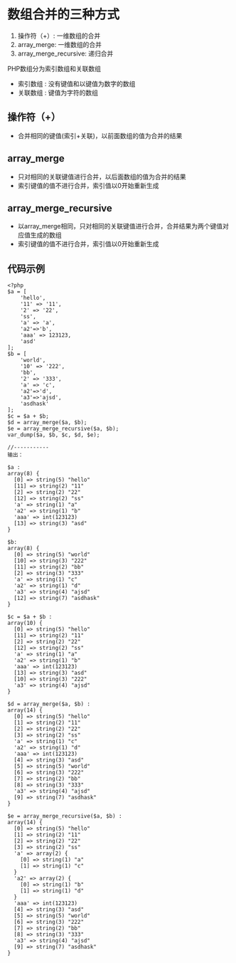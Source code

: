 # 数组合并的三种方式

1. 操作符（+）: 一维数组的合并
2. array_merge: 一维数组的合并
3. array_merge_recursive: 递归合并

PHP数组分为索引数组和关联数组
- 索引数组 : 没有键值和以键值为数字的数组
- 关联数组 : 键值为字符的数组


## 操作符（+）
- 合并相同的键值(索引+关联)，以前面数组的值为合并的结果   

## array_merge
- 只对相同的关联键值进行合并，以后面数组的值为合并的结果
- 索引键值的值不进行合并，索引值以0开始重新生成

## array_merge_recursive
- 以array_merge相同，只对相同的关联键值进行合并，合并结果为两个键值对应值生成的数组
- 索引键值的值不进行合并，索引值以0开始重新生成


## 代码示例
```
<?php
$a = [
    'hello',
    '11' => '11',
    '2' => '22',
    'ss',
    'a' => 'a',
    'a2'=>'b',
    'aaa' => 123123,
    'asd'
];
$b = [
    'world',
    '10' => '222',
    'bb',
    '2' => '333',
    'a' => 'c',
    'a2'=>'d',
    'a3'=>'ajsd',
    'asdhask'
];
$c = $a + $b;
$d = array_merge($a, $b);
$e = array_merge_recursive($a, $b);
var_dump($a, $b, $c, $d, $e);

//-----------
输出：

$a :
array(8) {
  [0] => string(5) "hello"
  [11] => string(2) "11"
  [2] => string(2) "22"
  [12] => string(2) "ss"
  'a' => string(1) "a"
  'a2' => string(1) "b"
  'aaa' => int(123123)
  [13] => string(3) "asd"
}

$b: 
array(8) {
  [0] => string(5) "world"
  [10] => string(3) "222"
  [11] => string(2) "bb"
  [2] => string(3) "333"
  'a' => string(1) "c"
  'a2' => string(1) "d"
  'a3' => string(4) "ajsd"
  [12] => string(7) "asdhask"
}

$c = $a + $b :
array(10) {
  [0] => string(5) "hello"
  [11] => string(2) "11"
  [2] => string(2) "22"
  [12] => string(2) "ss"
  'a' => string(1) "a"
  'a2' => string(1) "b"
  'aaa' => int(123123)
  [13] => string(3) "asd"
  [10] => string(3) "222"
  'a3' => string(4) "ajsd"
}

$d = array_merge($a, $b) : 
array(14) {
  [0] => string(5) "hello"
  [1] => string(2) "11"
  [2] => string(2) "22"
  [3] => string(2) "ss"
  'a' => string(1) "c"
  'a2' => string(1) "d"
  'aaa' => int(123123)
  [4] => string(3) "asd"
  [5] => string(5) "world"
  [6] => string(3) "222"
  [7] => string(2) "bb"
  [8] => string(3) "333"
  'a3' => string(4) "ajsd"
  [9] => string(7) "asdhask"
}

$e = array_merge_recursive($a, $b) :
array(14) {
  [0] => string(5) "hello"
  [1] => string(2) "11"
  [2] => string(2) "22"
  [3] => string(2) "ss"
  'a' => array(2) {
    [0] => string(1) "a"
    [1] => string(1) "c"
  }
  'a2' => array(2) {
    [0] => string(1) "b"
    [1] => string(1) "d"
  }
  'aaa' => int(123123)
  [4] => string(3) "asd"
  [5] => string(5) "world"
  [6] => string(3) "222"
  [7] => string(2) "bb"
  [8] => string(3) "333"
  'a3' => string(4) "ajsd"
  [9] => string(7) "asdhask"
}


